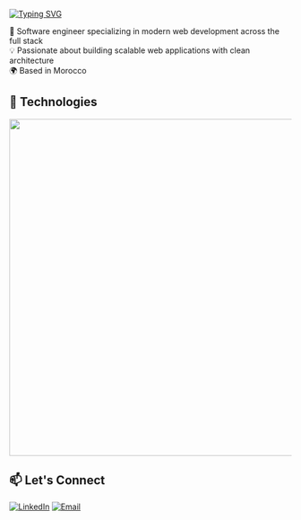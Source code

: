 [![Typing SVG](https://readme-typing-svg.herokuapp.com?font=Fira+Code&weight=700&pause=1000&color=18C5F7&width=435&lines=Hi%2C+I'm+Ayoub+Touati+%F0%9F%91%8B)](https://git.io/typing-svg)

🚀 Software engineer specializing in modern web development across the full stack  
💡 Passionate about building scalable web applications with clean architecture  
🌍 Based in Morocco

## 🔧 Technologies

<img src="https://skillicons.dev/icons?i=git,bash,c,cpp,java,docker,kubernetes,nginx,html,css,js,tailwindcss,ts,react,angularm,rxjs,nodejs,nestjs,postgres,mysql,mongodb,redis,vim" width="600"/>

## 📫 Let's Connect
[![LinkedIn](https://img.shields.io/badge/-LinkedIn-0A66C2?logo=linkedin&logoColor=white)](https://linkedin.com/in/ayoub-touati)
[![Email](https://img.shields.io/badge/-Email-D14836?logo=gmail&logoColor=white)](mailto:ayoub.toouati@gmail.com)
